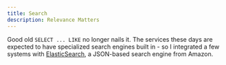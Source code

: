 ```yaml
---
title: Search
description: Relevance Matters
---
```


Good old `SELECT ... LIKE` no longer nails it. The services these days are
expected to have specialized search engines built in - so I integrated a few
systems with [ElasticSearch], a JSON-based search engine from Amazon.

[ElasticSearch]: https://www.elastic.co/products/elasticsearch
